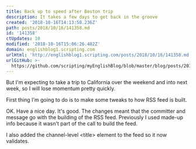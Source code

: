 ```yaml
---
title: Back up to speed after Boston trip
description: It takes a few days to get back in the groove
created: '2018-10-16T14:13:58.236Z'
path: posts/2018/10/16/141358.md
id: '141358'
ctUpdates: 10
modified: '2018-10-16T15:06:26.482Z'
domain: englishblog1.scripting.com
urlHtml: 'http://englishblog1.scripting.com/posts/2018/10/16/141358.md'
urlGitHub: >-
  https://github.com/scripting/myEnglishBlog/blob/master/blog/posts/2018/10/16/141358.md
---
```

But I'm expecting to take a trip to California over the weekend and into next week, so I will lose momentum pretty quickly.

First thing I'm going to do is to make some tweaks to how RSS feed is built.

OK. Have a nice day. It's good. The changes meant that the committer and message go with the building of the RSS feed. Previously I used made-up info because it wasn't part of the call to build the feed.

I also added the channel-level &lt;title> element to the feed so it now validates.